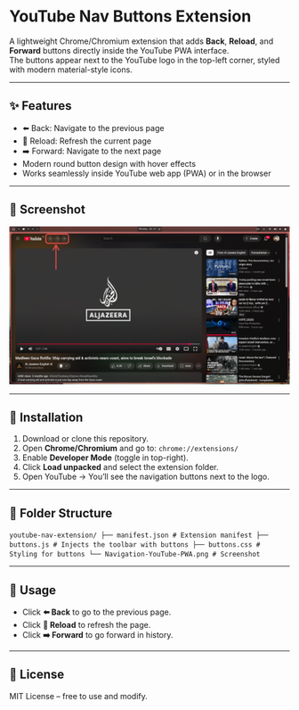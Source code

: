 # YouTube Nav Buttons Extension

A lightweight Chrome/Chromium extension that adds **Back**, **Reload**, and **Forward** buttons directly inside the YouTube PWA interface.  
The buttons appear next to the YouTube logo in the top-left corner, styled with modern material-style icons.

---

## ✨ Features
- ⬅️ Back: Navigate to the previous page  
- 🔄 Reload: Refresh the current page  
- ➡️ Forward: Navigate to the next page  
- Modern round button design with hover effects  
- Works seamlessly inside YouTube web app (PWA) or in the browser  

---

## 📸 Screenshot
![Navigation Buttons Screenshot](./Navigation-YouTube-PWA.png)

---

## 📂 Installation
1. Download or clone this repository.  
2. Open **Chrome/Chromium** and go to:  `chrome://extensions/`
3. Enable **Developer Mode** (toggle in top-right).  
4. Click **Load unpacked** and select the extension folder.  
5. Open YouTube → You’ll see the navigation buttons next to the logo.

---

## 📂 Folder Structure
`
youtube-nav-extension/
├── manifest.json # Extension manifest
├── buttons.js # Injects the toolbar with buttons
├── buttons.css # Styling for buttons
└── Navigation-YouTube-PWA.png # Screenshot
`


---

## 🚀 Usage
- Click **⬅️ Back** to go to the previous page.  
- Click **🔄 Reload** to refresh the page.  
- Click **➡️ Forward** to go forward in history.  

---

## 📜 License
MIT License – free to use and modify.
